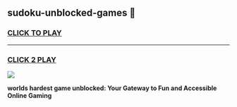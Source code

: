 
## sudoku-unblocked-games 👋
<h3>
<a href="https://premium.freeplayer.one?title=sudoku-unblocked-games&ref=14F">CLICK TO PLAY</a></h3>
<hr>

<h3>
<a href="https://premium.freeplayer.one?title=sudoku-unblocked-games&ref=14F">CLICK 2 PLAY</a>
  
</h3>

<a href="https://premium.freeplayer.one?title=sudoku-unblocked-games&ref=12F/"><img src="https://clearcache.store/games.png"></a>


**worlds hardest game unblocked: Your Gateway to Fun and Accessible Online Gaming**
